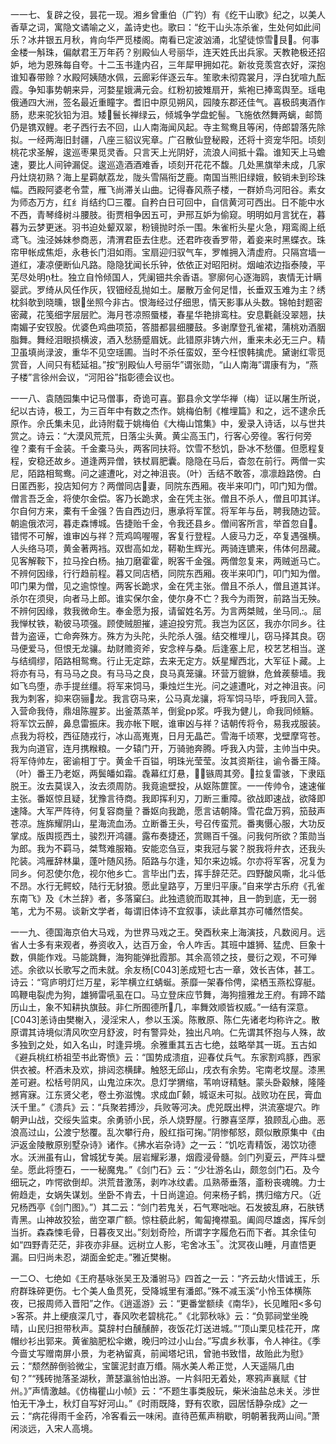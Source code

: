 <!-- { "loadSidebar": true } -->
一一七、复辟之役，昙花一现。湘乡曾重伯（广钓）有《纥干山歌》纪之，以美人香草之词，寓隐文谲喻之义，盖诗史也。歌曰：“纥干山头冻杀雀，生处何如此间乐？冰井银五月秋，肯向华严觅楼阁。南看已定波汹涌，北望徒惊雪艮。何事金楼一斛珠，偏献君王万年药？别殿仙人号丽华，连天姓氏出兵家。天教艳极还招妒，地为恩殊每自夸。十二玉书逢内召，三年犀甲拥如花。新妆竞羡宫衣好，深抱谁知春带赊？水殿阿姨随水佩，云廊彩伴逐云车。笙歌未彻霓裳月，浮白犹喧九酝霞。争知事势朝来异，河婺星娥满元会。红粉初披雉扇开，紫袍已捧鸾舆至。瑶电俄通四大洲，签名最近重瞳字。耆旧中原见朔风，园陵东郡还佳气。喜极鸱夷酒作肠，悲来驼狄铅为泪。矮鬟长禅绿云，倾城争学盘蛇髻。飞施依然舞两螭，邮筒仍是镌双鲤。老子西行去不回，山人南海闻风起。寺主鸳鸯且等闲，侍郎碧落先除拟。一经两海旧封疆，八座三貂议宪章。广召散仙登秘殿，还将十资宠华阳。顷刻桃花求圣解，逡巡枣果觅灵香。只言天上光阴好，流浪人间抵十霜。谁知天上马蟾速，要比人间钟漏促。逡巡造酒酒难香，顷刻开花花不馥。几处黑旗举未成，几家丹灶烧初熟？海上星羁献荔龙，陇头雪隔衔芝鹿。南国当熊旧绿娥，鲛销未到珍珠幅。西殿阿婆老令萱，雁飞尚滞关山曲。记得春风燕子楼，一群娇鸟河阳谷。素女为师态万方，红纟肖结约□三覆。自矜白日可回中，自信黄河可西出。日不能中水不西，青琴绛树斗腰肢。街贾相争因五可，尹邢互妒为偷窥。明明如月言犹在，暮暮为云梦更迷。羽书迫处颦双翠，粉镜抛时杀一围。朱雀桁头星火急，翔鸾阁上纸鸢飞。浊泾姊妹参商恶，清渭君臣去住悲。还君昨夜香罗带，着妾来时黑蝶衣。珠帘甲帐成焦炬，永巷长门泪如雨。宝扇迎归驭气车，罗帷拥入清虚府。只隔宫墙一道红，凄凉便断仙凡路。隐隐犹闻长乐钟，依依正对昭阳树。烟岫浓边指泰陵，平芜尽处明杜。独立自怜倾国人，凭阑钿共余香语。寥廓何心逐海鸥，衷情无计瞒婴武。罗绮从风任作灰，钗钿经乱抛如土。屡散万金何足惜，长垂双玉难为主？绣枕斜欹到晓曛，银坐照今非古。恨海经过仔细思，情天影事从头数。锦帕封题密密藏，花笺细字层层贮。海月苍凉照蜃楼，春星华艳排鸾柱。安息氍毹没翠翘，扶南媚子安钗股。优婆色鸡曲项笳，答腊都昙细腰鼓。多谢摩登孔雀裙，蒲桃劝酒胭脂舞。舞经泪眼损横波，酒入愁肠蹙眉妩。此错原非铸六州，重来未必无三户。精卫虽填尚渌波，重华不见空瑶圃。当时不杀任蛮奴，至今枉恨韩擒虎。黛谢红零觅赏音，人间只有嵇延祖。”按“别殿仙人号丽华”谓张勋，“山人南海”谓康有为，“燕子楼”言徐州会议，“河阳谷”指彰德会议也。

一一八、袁随园集中记马僧事，奇诡可喜。鄞县佘文学华禅（梅）证以屠生所说，纪以古诗，极工，为三百年中有数之杰作。姚梅伯制《椎埋篇》和之，远不逮佘氏原作。佘氏集未见，此诗附载于姚梅伯《大梅山馆集》中，爰录入诗话，以与世共赏之。诗云：“大漠风荒荒，日落尘头黄。黄尘高玉门，行客心旁徨。客行何旁徨？橐有千金装。千金橐马头，两客同扶将。饮雪不愁饥，卧冰不愁僵。但愿程复程，安稳还故乡。道逢两异僧，铁杖肩肥囊。隐隐在马后，杳忽在前行。两僧一实尼，陌路相鸳鸯。问之遽遭叱，对之神沮丧。（叶）舌结不敢答，凛凛趋路傍。白日匿西影，投店知何方？两僧同店妻，同院东西厢。夜半来叩门，叩门知为僧。僧言吾乏金，将使尔金偿。客乃长跪求，金在凭主张。僧且不杀人，僧且叩其详。尔自何方来，橐有千金强？告自西边归，惠承将军筐。将军年与岳，聘我随边营。朝逾俄浓河，暮走森博城。告捷贻千金，令我还县乡。僧间客所言，举首忽自。错愕不可解，谁审凶与祥？荒鸡鸣喔喔，客复行登程。人疲马力乏，卒复遇强横。人头络马项，黄金著两裆。双辔高如龙，鞯勒生辉光。两骑连镳来，伟体何昂藏。见客解鞍下，拉马拴白杨。抽刀磨霍霍，睨客千金强。两僧忽复来，两贼逝马亡。不辨何因缘，行行趋前程。暮又同店栖，同院东西厢。夜半来叩门，叩门知为僧。叩门果为僧，见之逾惊惶。两客长跪求，金在凭主张。僧且不杀人，僧且道其详。杀尔在须臾，向者马上郎。谁实保尔金，使尔身不亡？我今为雨贺，前路当无殃。不辨何因缘，救我微命生。奉金愿为报，请留姓名芳。为言两桀贼，坐马同。屈我惮杖铁，勒彼马项强。顾使贼胆摧，遽迫投穷荒。我岂为区区，我亦尔同乡。往昔为盗诬，亡命奔殊方。殊方为头陀，头陀杀人强。结交椎埋儿，窃马择其良。窃马便爱马，但恨无龙骧。劫财赡资斧，安念梓与桑。后逢塞上尼，校艺艺相当。遂与结绸缪，陌路相鸳鸯。行止无定踪，去来无定方。妖星耀西北，大军征卜藏。上将亦有马，有马马之良。有马马之良，良马真笼骧。环营万貔貅，危耸蒺藜墙。我如飞鸟堕，赤手提丝缰。将军来饲马，秉烛烂生光。问之遽遭叱，对之神沮丧。问我为刺客，抑来窃骊龙。我言窃马来，公马真龙骧，将军饲马毕，呼我同入营。入营命我侍，鼎俎陈腥芗。出釜蒸蒸羊，倒瓮рр浆。呼我为健儿，命我同倾觞。将军饮云醉，鼻息雷振床。我亦帐下眠，谁审凶与祥？诘朝传将令，易我戎服装。点我为将校，西征随戎行，冰山高嵬嵬，日月无晶芒。雪海千顷寒，戈壁摩穹苍。我为向道官，连月携糇粮。一夕辕门开，万骑驰奔腾。呼我入内营，主帅当中央。将军侍帅左，密谕相丁宁。黄金千百镒，明珠光莹莹。汝其资斯往，谕令番王降。（叶）番王乃老妪，两鬓皤如霜。毳幕红灯悬，镞周其旁。拉复雷骇，下隶瓯脱王。汝去莫误入，汝去须周防。我竟逾壁投，从妪陈篚筐。一一传帅令，速速催主张。番妪惊且疑，犹豫言待商。我即挥利刃，刀断三重障。欲战即速战，欲降即速降。大军严阵待，何复容商量？番妪向我跪，愿言诘朝降。雪花盘万鸦，笳鼓声苍凉。旌旆耀阴山，星海流血汤。立断番王头，号召传蛮荒。番夷慑心服，大功反掌成。版舆揽西土，骏烈开鸿疆。露布奏捷还，赏赐百千强。问我何所欲？策勋当为郎。我为不羁马，桀骛难服箱。安能恋刍豆，束我冠与裳？脱我将弁衣，还我头陀装。鸿雁辞林巢，蓬叶随风扬。陌路与尔逢，知尔来边城。尔亦将军客，况复为同乡。何忍使尔危，视尔他乡亡。言毕出门去，挥手辞茫茫。四野酸风嘶，北斗低不昂。水行无鳄蛟，陆行无豺狼。愿此皇路亨，万里归平康。”自来学古乐府《孔雀东南飞》及《木兰辞》者，多落窠臼。此独遗貌而取其神，且一韵到底，无一弱笔，尤为不易。谈新文学者，每谓旧体诗不宜叙事，读此章其亦可幡然悟矣。

一一九、德国海京伯大马戏，为世界马戏之王。癸酉秋来上海演技，凡数阅月。远省人士多有来观者，券资收入，达百万金，令人咋舌。其班中雄狮、猛虎、巨象十数，俱能作戏。马能跳舞，海狗能弹批霞那。其余高领之技，曼衍之观，不可殚述。余欲以长歌写之而未就。余友杨[C043]恙成短七古一章，效长吉体，甚工。诗云：“穹庐明灯烂万星，彩竿横立红蜻蜒。荼靡一架春伶俜，梁栖玉燕松穿艇。鸣鞭电裂虎为狗，雄狮雷吼虱在口。马立登床应节舞，海狗擅雅龙王府。有蹄不踏历山土，象不知耕执旗鼓。非仁所囿德所几，率舞效顺皆权威。”一结有深意。[C043]恙诗由樊榭入，浸淫宋人，参以玉溪。陈散原、陈仁先诸老均称许之。散原谓其诗境似清风吹空月舒波，时有警异处，独出凡响。仁先谓其怀抱与人殊，故多独到之处，如入名山，时逢异境。余雅重其五古七绝，兹略举其一斑。五古如《避兵桃红桥祖茔书此寄愤》云：“国势成溃疽，迎春仗兵气。东家割鸡豚，西家供衣被。杯酒未及欢，排闼恣横肆。触怒无邱山，戌衣有余势。宅南老坟屋。漆黑差可避。松栝号阴风，山鬼泣床次。息灯学猬缩，苇响讶精魅。蒙头卧觳觫，隆隆撼宵寐。江东贤父老，卷土弥滋愧。求成血Г颡，城讴未可拟。战败功在民，膏血沃千里。”《溃兵》云：“兵聚若搏沙，兵败等河决。虎兕既出柙，洪流塞堤穴。昨朝尹山战，交绥失监束。余勇骄小民，杀人烧野屋。行滕喜坚厚，狼顾乱心曲。恶浪高过山，公渡宁愁覆。乱次攀行舟，殷红指可掬。”阴惨郁怒，颇似散原集中《由沪返金陵散原别墅杂诗》诸作。《拂水岩杂诗》之一云：“饥吃青精饭，渴饮功德水。沃洲虽有山，曾城犹专美。层岩耀彩瀑，烟霞浸骨髓。剑门列夏云，严阵斗壁垒。愿此将堕石，一一秘魔鬼。”《剑门石》云：“少壮游名山，颇忽剑门石。及今细玩之，咋愕欲倒却。洪荒昔激荡，剥咋冰纹砉。瓜熟蒂垂落，齑粉丧魂魄。力士俯趋走，女娲失谋划。坐卧不肯去，十日尚遑迫。何来杨子鹤，携归缩方尺。（近兄杨西亭《剑门图》。”）其二云：“剑门若鬼关，石气寒咄咄。石发披乱麻，石肤锈青黑。山神故狡狯，凿空罩广额。惊柱藐此躬，匍匐掩襟虱。阖闾尽雄卤，挥斥剑当折。森森悚毛骨，日暮夜叉出。”刻划奇险，所谓字字履危石而下者。其余佳句如“四野青茫茫，非夜亦非昼。远树立人影，宅舍冰玉。沈冥夜山睡，月直悟更漏。曰归尚未忍，湖面金蛇走。”雅近樊榭。

一二○、七绝如《王府基咏张吴王及潘驸马》四首之一云：“齐云劫火惜诚王，乐府群珠碎更伤。七个美人鱼贯死，受降城里有潘郎。”殊不减玉溪“小怜玉体横陈夜，已报周师入晋阳”之作。《逍遥游》云：“更番堂额续《南华》，长见睢阳<多句>客茶。井上绠痕深几寸，春风吹老碧桃花。”《北郭秋咏》云：“负郭祠堂坐晚晴，山民归担带秋声。莫辞村白醺醺醉，夜饭花灯送进城。”“顶山栗见桂花开，席帽纱衫出郭来。黄雀脑肥松伞嫩，晚归吟过小山台。”写虞乡秋事，令人神往。《季今啬丈写赠南屏小景，为老衲留真，前闻塔圮讯，曾驰书致惜，故贻此为慰》云：“颓然醉倒验微尘，宝箧泥封直万缗。隔水美人希正觉，人天遥隔几由旬？”“残砖抛落圣湖秋，萧瑟瀛翁怕出游。一片斜阳无着处，寒鸦声襄赋《甘州。》”声情激越。《仿梅瞿山小帧》云：“不题生事类殷玩，柴米油盐总未关。涉世怕无干净土，秋灯自写好河山。”《时雨既降，野有农歌，园居恬静杂成》之一云：“病花得雨千金药，冷客看云一味闲。直待芭蕉声稍歇，明朝著我两山间。”萧闲淡远，入宋人高境。

